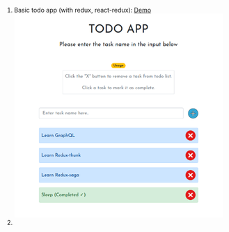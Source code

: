 1. Basic todo app (with redux, react-redux): 
   [Demo](truculent-dock.surge.sh)
   ![image-20200812135441004](./screenshots/todo-app.png)
2. 

